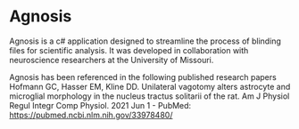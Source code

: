 # Agnosis

Agnosis is a c# application designed to streamline the process of blinding files for scientific analysis.
It was developed in collaboration with neuroscience researchers at the University of Missouri.

Agnosis has been referenced in the following published research papers
Hofmann GC, Hasser EM, Kline DD. Unilateral vagotomy alters astrocyte and microglial morphology in the nucleus tractus solitarii of the rat. Am J Physiol Regul Integr Comp Physiol. 2021 Jun 1 - PubMed: https://pubmed.ncbi.nlm.nih.gov/33978480/
